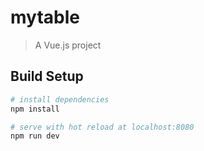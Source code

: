 # mytable

> A Vue.js project

## Build Setup

``` bash
# install dependencies
npm install

# serve with hot reload at localhost:8080
npm run dev

